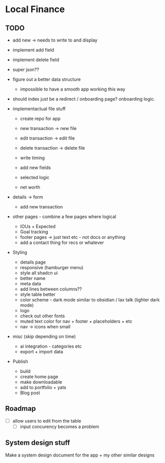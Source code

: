 # Local Finance

## TODO

- add new -> needs to write to and display
- implement add field
- implement delete field
- super json??

- figure out a better data structure
  - impossible to have a smooth app working this way
- should index just be a redirect / onboarding page? onboarding logic.

- implementactual file stuff
  - create repo for app
  - new transaction -> new file
  - edit transaction -> edit file
  - delete transaction -> delete file
  - write timing
  
  - add new fields
  - selected logic
  - net worth

- details -> form
  - add new transaction

- other pages - combine a few pages where logical

  - IOUs + Expected
  - Goal tracking
  - footer pages -> just text etc - not docs or anything
  - add a contact thing for recs or whatever

- Styling
  
  - details page
  - responsive (hamburger menu)
  - style all shadcn ui
  - better name
  - meta data
  - add lines between columns??
  - style table better
  - color scheme - dark mode similar to obsidian / lax talk (lighter dark mode)
  - logo
  - check out other fonts
  - muted text color for nav + footer + placeholders + etc
  - nav -> icons when small

- misc (skip depending on time)

  - ai integration - categories etc
  - export + import data

- Publish

  - build
  - create home page
  - make downloadable
  - add to portfolio + yats
  - Blog post

## Roadmap

- [ ] allow users to edit from the table
  - [ ] input concurency becomes a problem

## System design stuff

Make a system design document for the app + my other similar designs
